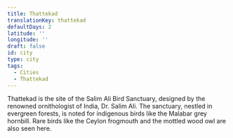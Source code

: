 ```yaml
---
title: Thattekad
translationKey: thattekad
defaultDays: 2
latitude: ''
longitude: ''
draft: false
id: city
type: city
tags:
  - Cities
  - Thattekad
---
```

Thattekad is the site of the Salim Ali Bird Sanctuary, designed by the renowned ornithologist of India, Dr. Salim Ali. The sanctuary, nestled in evergreen forests, is noted for indigenous birds like the Malabar grey hornbill. Rare birds like the Ceylon frogmouth and the mottled wood owl are also seen here.